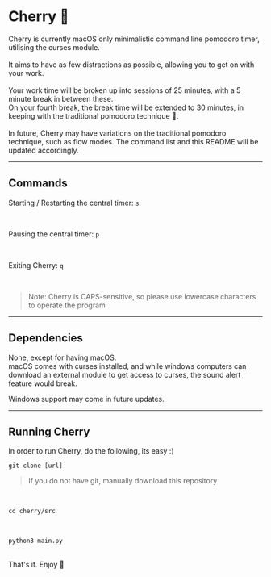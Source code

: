 # Cherry 🍒
Cherry is currently macOS only minimalistic command line pomodoro timer, utilising the curses module.
<br>
<br>
It aims to have as few distractions as possible, allowing you to get on with your work.
<br>
<br>
Your work time will be broken up into sessions of 25 minutes, with a 5 minute break in between these. <br>
On your fourth break, the break time will be extended to 30 minutes, in keeping with the traditional pomodoro technique 🍅.
<br>
<br>
In future, Cherry may have variations on the traditional pomodoro technique, such as flow modes. The command list and this README will be updated accordingly.
<br>

---

## Commands
Starting / Restarting the central timer:
`s`

<br>


Pausing the central timer:
`p`

<br>


Exiting Cherry:
`q`

<br>



>Note: Cherry is CAPS-sensitive, so please use lowercase characters to operate the program

---

## Dependencies
None, except for having macOS. <br>
macOS comes with curses installed, and while windows computers can download an external module to get access to curses, the sound alert feature would break. <br>

Windows support may come in future updates. <br>

---

## Running Cherry
In order to run Cherry, do the following, its easy :)
<br>
```
git clone [url]
```

> If you do not have git, manually download this repository

<br>

```
cd cherry/src
```

<br>

```
python3 main.py
```

<br>
That's it. Enjoy 🍒
